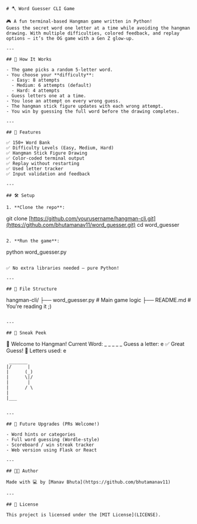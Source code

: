 ```
# 🪓 Word Guesser CLI Game

🎮 A fun terminal-based Hangman game written in Python!  
Guess the secret word one letter at a time while avoiding the hangman drawing. With multiple difficulties, colored feedback, and replay options — it’s the OG game with a Gen Z glow-up.

---

## 🧠 How It Works

- The game picks a random 5-letter word.
- You choose your **difficulty**:
  - Easy: 8 attempts
  - Medium: 6 attempts (default)
  - Hard: 4 attempts
- Guess letters one at a time.
- You lose an attempt on every wrong guess.
- The hangman stick figure updates with each wrong attempt.
- You win by guessing the full word before the drawing completes.

---

## 🎯 Features

✅ 150+ Word Bank  
✅ Difficulty Levels (Easy, Medium, Hard)  
✅ Hangman Stick Figure Drawing  
✅ Color-coded terminal output  
✅ Replay without restarting  
✅ Used letter tracker  
✅ Input validation and feedback

---

## 🛠️ Setup

1. **Clone the repo**:
```

git clone [https://github.com/yourusername/hangman-cli.git](https://github.com/bhutamanav11/word_guesser.git)
cd word_guesser

```

2. **Run the game**:
```

python word_guesser.py

```

✅ No extra libraries needed – pure Python!

---

## 🧩 File Structure

```

hangman-cli/
├── word_guesser.py     # Main game logic
├── README.md      # You're reading it ;)

```

---

## 📸 Sneak Peek

```

🎯 Welcome to Hangman!
Current Word: \_ \_ \_ \_ \_
Guess a letter: e
✅ Great Guess!
📜 Letters used: e

```
 _______
|/      |
|      (_)
|      \|/
|       |
|      / \
|
|___
```

```

---

## 🚀 Future Upgrades (PRs Welcome!)

- Word hints or categories
- Full word guessing (Wordle-style)
- Scoreboard / win streak tracker
- Web version using Flask or React

---

## 🧑‍💻 Author

Made with 💻 by [Manav Bhuta](https://github.com/bhutamanav11)

---

## 📄 License

This project is licensed under the [MIT License](LICENSE).
```
